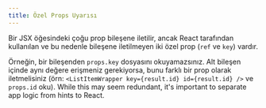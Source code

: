 ```yaml
---
title: Özel Props Uyarısı
---
```


Bir JSX öğesindeki çoğu prop bileşene iletilir, ancak React tarafından kullanılan ve bu nedenle bileşene iletilmeyen iki özel prop (`ref` ve `key`) vardır.

Örneğin, bir bileşenden `props.key` dosyasını okuyamazsınız. Alt bileşen içinde aynı değere erişmeniz gerekiyorsa, bunu farklı bir prop olarak iletmelisiniz (örn: `<ListItemWrapper key={result.id} id={result.id} />` ve `props.id` oku). While this may seem redundant, it's important to separate app logic from hints to React.
